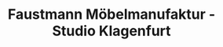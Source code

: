 ---
title: "Faustmann Möbelmanufaktur - Studio Klagenfurt"
url: /klagenfurt-am-woerthersee/faustmann-moebelmanufaktur-studio-klagenfurt/
shop: Möbel
---
